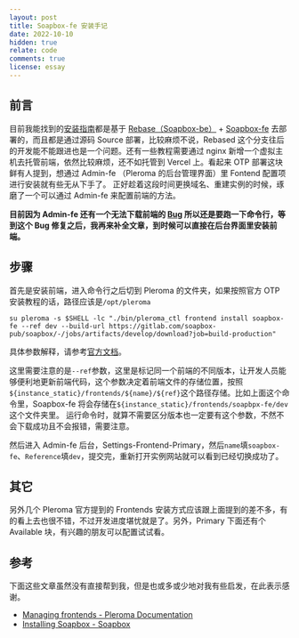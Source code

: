 ```yaml
---
layout: post
title: Soapbox-fe 安装手记
date: 2022-10-10
hidden: true
relate: code
comments: true
license: essay
---
```


## 前言

目前我能找到的[安装指南](https://kwaa.dev/pleroma)都是基于 [Rebase（Soapbox-be）](https://gitlab.com/soapbox-pub/rebased) + [Soapbox-fe](https://gitlab.com/soapbox-pub/soapbox) 去部署的，而且都是通过源码 Source 部署，比较麻烦不说，Rebased 这个分支往后的开发能不能跟进也是一个问题。还有一些教程需要通过 nginx 新增一个虚拟主机去托管前端，依然比较麻烦，还不如托管到 Vercel 上。看起来 OTP 部署这块鲜有人提到，想通过 Admin-fe （Pleroma 的后台管理界面）里 Fontend 配置项进行安装就有些无从下手了。
正好趁着这段时间更换域名、重建实例的时候，琢磨了一个可以通过 Admin-fe 来配置前端的方法。

**目前因为 Admin-fe 还有一个无法下载前端的 [Bug](https://git.pleroma.social/pleroma/pleroma/-/issues/2920) 所以还是要跑一下命令行，等到这个 Bug 修复之后，我再来补全文章，到时候可以直接在后台界面里安装前端。**

## 步骤

首先是安装前端，进入命令行之后切到 Pleroma 的文件夹，如果按照官方 OTP 安装教程的话，路径应该是`/opt/pleroma`

```
su pleroma -s $SHELL -lc "./bin/pleroma_ctl frontend install soapbox-fe --ref dev --build-url https://gitlab.com/soapbox-pub/soapbox/-/jobs/artifacts/develop/download?job=build-production"
```

具体参数解释，请参考[官方文档](https://docs-develop.pleroma.social/backend/administration/CLI_tasks/frontend/)。

这里需要注意的是`--ref`参数，这里是标记同一个前端的不同版本，让开发人员能够便利地更新前端代码，这个参数决定着前端文件的存储位置，按照`${instance_static}/frontends/${name}/${ref}`这个路径存储。比如上面这个命令里，Soapbox-fe 将会存储在`${instance_static}/frontends/soapbpx-fe/dev`这个文件夹里。
运行命令时，就算不需要区分版本也一定要有这个参数，不然不会下载成功且不会报错，需要注意。

然后进入 Admin-fe 后台，Settings-Frontend-Primary，然后`name`填`soapbox-fe`、`Reference`填`dev`，提交完，重新打开实例网站就可以看到已经切换成功了。

## 其它

另外几个 Pleroma 官方提到的 Frontends 安装方式应该跟上面提到的差不多，有的看上去也很不错，不过开发进度堪忧就是了。另外，Primary 下面还有个 Available 块，有兴趣的朋友可以配置试试看。

## 参考

下面这些文章虽然没有直接帮到我，但是也或多或少地对我有些启发，在此表示感谢。
- [Managing frontends - Pleroma Documentation](https://docs-develop.pleroma.social/backend/administration/CLI_tasks/frontend/)
- [Installing Soapbox - Soapbox](https://soapbox.pub/install/)

